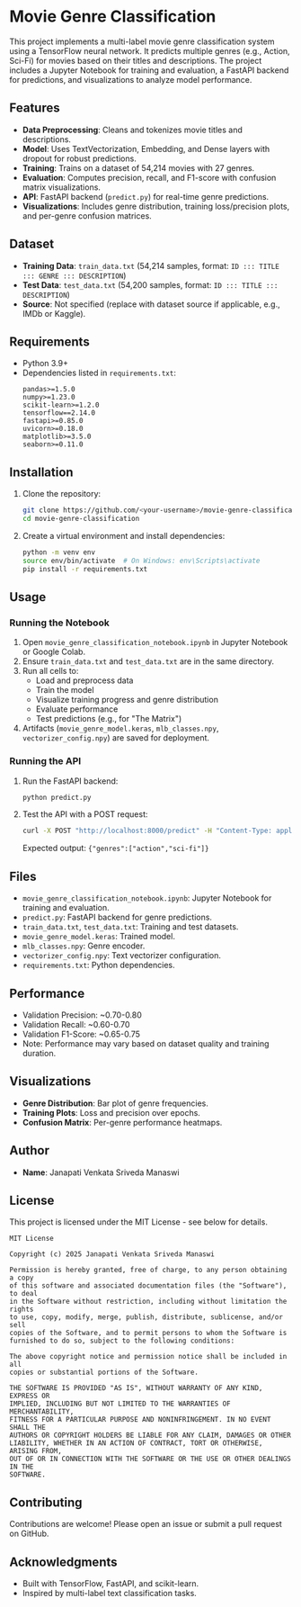 # Movie Genre Classification

This project implements a multi-label movie genre classification system using a TensorFlow neural network. It predicts multiple genres (e.g., Action, Sci-Fi) for movies based on their titles and descriptions. The project includes a Jupyter Notebook for training and evaluation, a FastAPI backend for predictions, and visualizations to analyze model performance.

## Features
- **Data Preprocessing**: Cleans and tokenizes movie titles and descriptions.
- **Model**: Uses TextVectorization, Embedding, and Dense layers with dropout for robust predictions.
- **Training**: Trains on a dataset of 54,214 movies with 27 genres.
- **Evaluation**: Computes precision, recall, and F1-score with confusion matrix visualizations.
- **API**: FastAPI backend (`predict.py`) for real-time genre predictions.
- **Visualizations**: Includes genre distribution, training loss/precision plots, and per-genre confusion matrices.

## Dataset
- **Training Data**: `train_data.txt` (54,214 samples, format: `ID ::: TITLE ::: GENRE ::: DESCRIPTION`)
- **Test Data**: `test_data.txt` (54,200 samples, format: `ID ::: TITLE ::: DESCRIPTION`)
- **Source**: Not specified (replace with dataset source if applicable, e.g., IMDb or Kaggle).

## Requirements
- Python 3.9+
- Dependencies listed in `requirements.txt`:
  ```
  pandas>=1.5.0
  numpy>=1.23.0
  scikit-learn>=1.2.0
  tensorflow==2.14.0
  fastapi>=0.85.0
  uvicorn>=0.18.0
  matplotlib>=3.5.0
  seaborn>=0.11.0
  ```

## Installation
1. Clone the repository:
   ```bash
   git clone https://github.com/<your-username>/movie-genre-classification.git
   cd movie-genre-classification
   ```
2. Create a virtual environment and install dependencies:
   ```bash
   python -m venv env
   source env/bin/activate  # On Windows: env\Scripts\activate
   pip install -r requirements.txt
   ```

## Usage
### Running the Notebook
1. Open `movie_genre_classification_notebook.ipynb` in Jupyter Notebook or Google Colab.
2. Ensure `train_data.txt` and `test_data.txt` are in the same directory.
3. Run all cells to:
   - Load and preprocess data
   - Train the model
   - Visualize training progress and genre distribution
   - Evaluate performance
   - Test predictions (e.g., for "The Matrix")
4. Artifacts (`movie_genre_model.keras`, `mlb_classes.npy`, `vectorizer_config.npy`) are saved for deployment.

### Running the API
1. Run the FastAPI backend:
   ```bash
   python predict.py
   ```
2. Test the API with a POST request:
   ```bash
   curl -X POST "http://localhost:8000/predict" -H "Content-Type: application/json" -d '{"title":"The Matrix","description":"A hacker discovers a mysterious reality."}'
   ```
   Expected output: `{"genres":["action","sci-fi"]}`

## Files
- `movie_genre_classification_notebook.ipynb`: Jupyter Notebook for training and evaluation.
- `predict.py`: FastAPI backend for genre predictions.
- `train_data.txt`, `test_data.txt`: Training and test datasets.
- `movie_genre_model.keras`: Trained model.
- `mlb_classes.npy`: Genre encoder.
- `vectorizer_config.npy`: Text vectorizer configuration.
- `requirements.txt`: Python dependencies.

## Performance
- Validation Precision: ~0.70-0.80
- Validation Recall: ~0.60-0.70
- Validation F1-Score: ~0.65-0.75
- Note: Performance may vary based on dataset quality and training duration.

## Visualizations
- **Genre Distribution**: Bar plot of genre frequencies.
- **Training Plots**: Loss and precision over epochs.
- **Confusion Matrix**: Per-genre performance heatmaps.

## Author
- **Name**: Janapati Venkata Sriveda Manaswi

## License
This project is licensed under the MIT License - see below for details.

```
MIT License

Copyright (c) 2025 Janapati Venkata Sriveda Manaswi

Permission is hereby granted, free of charge, to any person obtaining a copy
of this software and associated documentation files (the "Software"), to deal
in the Software without restriction, including without limitation the rights
to use, copy, modify, merge, publish, distribute, sublicense, and/or sell
copies of the Software, and to permit persons to whom the Software is
furnished to do so, subject to the following conditions:

The above copyright notice and permission notice shall be included in all
copies or substantial portions of the Software.

THE SOFTWARE IS PROVIDED "AS IS", WITHOUT WARRANTY OF ANY KIND, EXPRESS OR
IMPLIED, INCLUDING BUT NOT LIMITED TO THE WARRANTIES OF MERCHANTABILITY,
FITNESS FOR A PARTICULAR PURPOSE AND NONINFRINGEMENT. IN NO EVENT SHALL THE
AUTHORS OR COPYRIGHT HOLDERS BE LIABLE FOR ANY CLAIM, DAMAGES OR OTHER
LIABILITY, WHETHER IN AN ACTION OF CONTRACT, TORT OR OTHERWISE, ARISING FROM,
OUT OF OR IN CONNECTION WITH THE SOFTWARE OR THE USE OR OTHER DEALINGS IN THE
SOFTWARE.
```

## Contributing
Contributions are welcome! Please open an issue or submit a pull request on GitHub.

## Acknowledgments
- Built with TensorFlow, FastAPI, and scikit-learn.
- Inspired by multi-label text classification tasks.
